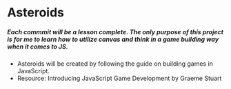 <h1>Asteroids</h1>
<h5>Each commmit will be a lesson complete. The only purpose of this project is for me to learn how to utilize canvas and think in a game building way when it comes to JS.</h5>
<ul>
	<li>Asteroids will be created by following the guide on building games in JavaScript.</li>
	<li>Resource: Introducing JavaScript Game Development by Graeme Stuart</li>
</ul>